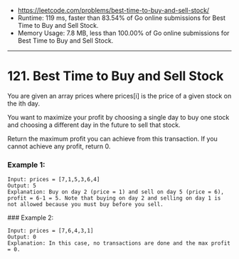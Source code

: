 - https://leetcode.com/problems/best-time-to-buy-and-sell-stock/
- Runtime: 119 ms, faster than 83.54% of Go online submissions for Best Time to Buy and Sell Stock.
- Memory Usage: 7.8 MB, less than 100.00% of Go online submissions for Best Time to Buy and Sell Stock.
---
# 121. Best Time to Buy and Sell Stock


You are given an array prices where prices[i] is the price of a given stock on the ith day.

You want to maximize your profit by choosing a single day to buy one stock and choosing a different day in the future to sell that stock.

Return the maximum profit you can achieve from this transaction. If you cannot achieve any profit, return 0.

 

### Example 1:

```
Input: prices = [7,1,5,3,6,4]
Output: 5
Explanation: Buy on day 2 (price = 1) and sell on day 5 (price = 6), profit = 6-1 = 5. Note that buying on day 2 and selling on day 1 is not allowed because you must buy before you sell.
```


### Example 2:

```
Input: prices = [7,6,4,3,1]
Output: 0
Explanation: In this case, no transactions are done and the max profit = 0.
```

